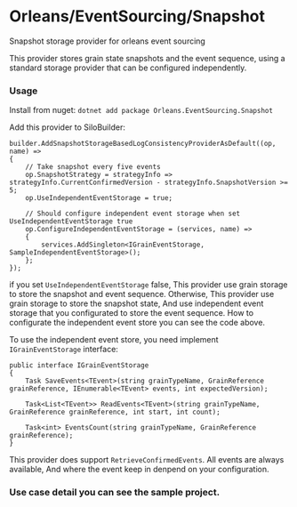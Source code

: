 # Orleans/EventSourcing/Snapshot
Snapshot storage provider for orleans event sourcing

This provider stores grain state snapshots and the event sequence, using a standard storage provider that can be configured independently.

### Usage
Install from nuget:
`dotnet add package Orleans.EventSourcing.Snapshot`

Add this provider to SiloBuilder:

    builder.AddSnapshotStorageBasedLogConsistencyProviderAsDefault((op, name) => 
    {
        // Take snapshot every five events
        op.SnapshotStrategy = strategyInfo => strategyInfo.CurrentConfirmedVersion - strategyInfo.SnapshotVersion >= 5;
        op.UseIndependentEventStorage = true;

        // Should configure independent event storage when set UseIndependentEventStorage true
        op.ConfigureIndependentEventStorage = (services, name) =>
        {
            services.AddSingleton<IGrainEventStorage, SampleIndependentEventStorage>();
        };
    });
        
if you set `UseIndependentEventStorage` false, This provider use grain storage to store the snapshot and event sequence. Otherwise, This provider use grain storage to store the snapshot state, And use independent event storage that you configurated to store the event sequence. How to configurate the independent event store you can see the code above. 

To use the independent event store, you need implement `IGrainEventStorage` interface:

    public interface IGrainEventStorage
    {
        Task SaveEvents<TEvent>(string grainTypeName, GrainReference grainReference, IEnumerable<TEvent> events, int expectedVersion);

        Task<List<TEvent>> ReadEvents<TEvent>(string grainTypeName, GrainReference grainReference, int start, int count);

        Task<int> EventsCount(string grainTypeName, GrainReference grainReference);
    }

This provider does support `RetrieveConfirmedEvents`. All events are always available, And where the event keep in denpend on your configuration.

### Use case detail you can see the sample project.
